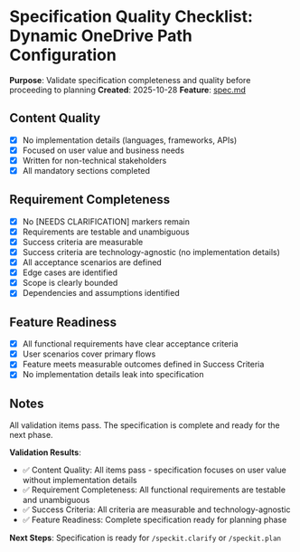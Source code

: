 # Specification Quality Checklist: Dynamic OneDrive Path Configuration

**Purpose**: Validate specification completeness and quality before proceeding to planning
**Created**: 2025-10-28
**Feature**: [spec.md](../spec.md)

## Content Quality

- [x] No implementation details (languages, frameworks, APIs)
- [x] Focused on user value and business needs
- [x] Written for non-technical stakeholders
- [x] All mandatory sections completed

## Requirement Completeness

- [x] No [NEEDS CLARIFICATION] markers remain
- [x] Requirements are testable and unambiguous
- [x] Success criteria are measurable
- [x] Success criteria are technology-agnostic (no implementation details)
- [x] All acceptance scenarios are defined
- [x] Edge cases are identified
- [x] Scope is clearly bounded
- [x] Dependencies and assumptions identified

## Feature Readiness

- [x] All functional requirements have clear acceptance criteria
- [x] User scenarios cover primary flows
- [x] Feature meets measurable outcomes defined in Success Criteria
- [x] No implementation details leak into specification

## Notes

All validation items pass. The specification is complete and ready for the next phase.

**Validation Results**:
- ✅ Content Quality: All items pass - specification focuses on user value without implementation details
- ✅ Requirement Completeness: All functional requirements are testable and unambiguous 
- ✅ Success Criteria: All criteria are measurable and technology-agnostic
- ✅ Feature Readiness: Complete specification ready for planning phase

**Next Steps**: Specification is ready for `/speckit.clarify` or `/speckit.plan`